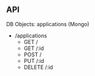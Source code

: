## API
DB Objects: applications (Mongo)
* /applications
  - GET /
  - GET /:id
  - POST /
  - PUT /:id
  - DELETE /:id